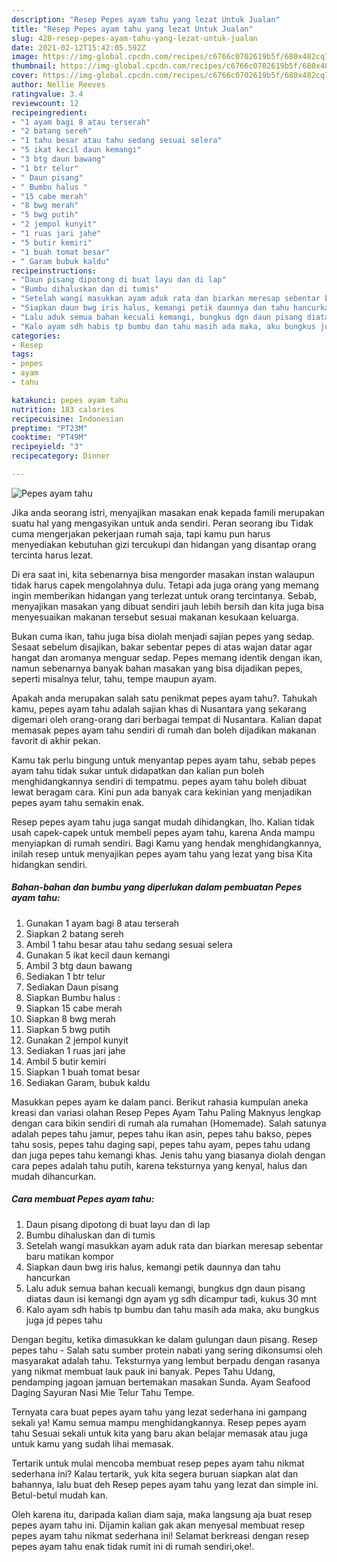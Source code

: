 ```yaml
---
description: "Resep Pepes ayam tahu yang lezat Untuk Jualan"
title: "Resep Pepes ayam tahu yang lezat Untuk Jualan"
slug: 428-resep-pepes-ayam-tahu-yang-lezat-untuk-jualan
date: 2021-02-12T15:42:05.592Z
image: https://img-global.cpcdn.com/recipes/c6766c0702619b5f/680x482cq70/pepes-ayam-tahu-foto-resep-utama.jpg
thumbnail: https://img-global.cpcdn.com/recipes/c6766c0702619b5f/680x482cq70/pepes-ayam-tahu-foto-resep-utama.jpg
cover: https://img-global.cpcdn.com/recipes/c6766c0702619b5f/680x482cq70/pepes-ayam-tahu-foto-resep-utama.jpg
author: Nellie Reeves
ratingvalue: 3.4
reviewcount: 12
recipeingredient:
- "1 ayam bagi 8 atau terserah"
- "2 batang sereh"
- "1 tahu besar atau tahu sedang sesuai selera"
- "5 ikat kecil daun kemangi"
- "3 btg daun bawang"
- "1 btr telur"
- " Daun pisang"
- " Bumbu halus "
- "15 cabe merah"
- "8 bwg merah"
- "5 bwg putih"
- "2 jempol kunyit"
- "1 ruas jari jahe"
- "5 butir kemiri"
- "1 buah tomat besar"
- " Garam bubuk kaldu"
recipeinstructions:
- "Daun pisang dipotong di buat layu dan di lap"
- "Bumbu dihaluskan dan di tumis"
- "Setelah wangi masukkan ayam aduk rata dan biarkan meresap sebentar baru matikan kompor"
- "Siapkan daun bwg iris halus, kemangi petik daunnya dan tahu hancurkan"
- "Lalu aduk semua bahan kecuali kemangi, bungkus dgn daun pisang diatas daun isi kemangi dgn ayam yg sdh dicampur tadi, kukus 30 mnt"
- "Kalo ayam sdh habis tp bumbu dan tahu masih ada maka, aku bungkus juga jd pepes tahu"
categories:
- Resep
tags:
- pepes
- ayam
- tahu

katakunci: pepes ayam tahu 
nutrition: 183 calories
recipecuisine: Indonesian
preptime: "PT23M"
cooktime: "PT49M"
recipeyield: "3"
recipecategory: Dinner

---
```



![Pepes ayam tahu](https://img-global.cpcdn.com/recipes/c6766c0702619b5f/680x482cq70/pepes-ayam-tahu-foto-resep-utama.jpg)

Jika anda seorang istri, menyajikan masakan enak kepada famili merupakan suatu hal yang mengasyikan untuk anda sendiri. Peran seorang ibu Tidak cuma mengerjakan pekerjaan rumah saja, tapi kamu pun harus menyediakan kebutuhan gizi tercukupi dan hidangan yang disantap orang tercinta harus lezat.

Di era  saat ini, kita sebenarnya bisa mengorder masakan instan walaupun tidak harus capek mengolahnya dulu. Tetapi ada juga orang yang memang ingin memberikan hidangan yang terlezat untuk orang tercintanya. Sebab, menyajikan masakan yang dibuat sendiri jauh lebih bersih dan kita juga bisa menyesuaikan makanan tersebut sesuai makanan kesukaan keluarga. 

Bukan cuma ikan, tahu juga bisa diolah menjadi sajian pepes yang sedap. Sesaat sebelum disajikan, bakar sebentar pepes di atas wajan datar agar hangat dan aromanya menguar sedap. Pepes memang identik dengan ikan, namun sebenarnya banyak bahan masakan yang bisa dijadikan pepes, seperti misalnya telur, tahu, tempe maupun ayam.

Apakah anda merupakan salah satu penikmat pepes ayam tahu?. Tahukah kamu, pepes ayam tahu adalah sajian khas di Nusantara yang sekarang digemari oleh orang-orang dari berbagai tempat di Nusantara. Kalian dapat memasak pepes ayam tahu sendiri di rumah dan boleh dijadikan makanan favorit di akhir pekan.

Kamu tak perlu bingung untuk menyantap pepes ayam tahu, sebab pepes ayam tahu tidak sukar untuk didapatkan dan kalian pun boleh menghidangkannya sendiri di tempatmu. pepes ayam tahu boleh dibuat lewat beragam cara. Kini pun ada banyak cara kekinian yang menjadikan pepes ayam tahu semakin enak.

Resep pepes ayam tahu juga sangat mudah dihidangkan, lho. Kalian tidak usah capek-capek untuk membeli pepes ayam tahu, karena Anda mampu menyiapkan di rumah sendiri. Bagi Kamu yang hendak menghidangkannya, inilah resep untuk menyajikan pepes ayam tahu yang lezat yang bisa Kita hidangkan sendiri.

<!--inarticleads1-->

##### Bahan-bahan dan bumbu yang diperlukan dalam pembuatan Pepes ayam tahu:

1. Gunakan 1 ayam bagi 8 atau terserah
1. Siapkan 2 batang sereh
1. Ambil 1 tahu besar atau tahu sedang sesuai selera
1. Gunakan 5 ikat kecil daun kemangi
1. Ambil 3 btg daun bawang
1. Sediakan 1 btr telur
1. Sediakan  Daun pisang
1. Siapkan  Bumbu halus :
1. Siapkan 15 cabe merah
1. Siapkan 8 bwg merah
1. Siapkan 5 bwg putih
1. Gunakan 2 jempol kunyit
1. Sediakan 1 ruas jari jahe
1. Ambil 5 butir kemiri
1. Siapkan 1 buah tomat besar
1. Sediakan  Garam, bubuk kaldu


Masukkan pepes ayam ke dalam panci. Berikut rahasia kumpulan aneka kreasi dan variasi olahan Resep Pepes Ayam Tahu Paling Maknyus lengkap dengan cara bikin sendiri di rumah ala rumahan (Homemade). Salah satunya adalah pepes tahu jamur, pepes tahu ikan asin, pepes tahu bakso, pepes tahu sosis, pepes tahu daging sapi, pepes tahu ayam, pepes tahu udang dan juga pepes tahu kemangi khas. Jenis tahu yang biasanya diolah dengan cara pepes adalah tahu putih, karena teksturnya yang kenyal, halus dan mudah dihancurkan. 

<!--inarticleads2-->

##### Cara membuat Pepes ayam tahu:

1. Daun pisang dipotong di buat layu dan di lap
1. Bumbu dihaluskan dan di tumis
1. Setelah wangi masukkan ayam aduk rata dan biarkan meresap sebentar baru matikan kompor
1. Siapkan daun bwg iris halus, kemangi petik daunnya dan tahu hancurkan
1. Lalu aduk semua bahan kecuali kemangi, bungkus dgn daun pisang diatas daun isi kemangi dgn ayam yg sdh dicampur tadi, kukus 30 mnt
1. Kalo ayam sdh habis tp bumbu dan tahu masih ada maka, aku bungkus juga jd pepes tahu


Dengan begitu, ketika dimasukkan ke dalam gulungan daun pisang. Resep pepes tahu - Salah satu sumber protein nabati yang sering dikonsumsi oleh masyarakat adalah tahu. Teksturnya yang lembut berpadu dengan rasanya yang nikmat membuat lauk pauk ini banyak. Pepes Tahu Udang, pendamping jagoan jamuan bertemakan masakan Sunda. Ayam Seafood Daging Sayuran Nasi Mie Telur Tahu Tempe. 

Ternyata cara buat pepes ayam tahu yang lezat sederhana ini gampang sekali ya! Kamu semua mampu menghidangkannya. Resep pepes ayam tahu Sesuai sekali untuk kita yang baru akan belajar memasak atau juga untuk kamu yang sudah lihai memasak.

Tertarik untuk mulai mencoba membuat resep pepes ayam tahu nikmat sederhana ini? Kalau tertarik, yuk kita segera buruan siapkan alat dan bahannya, lalu buat deh Resep pepes ayam tahu yang lezat dan simple ini. Betul-betul mudah kan. 

Oleh karena itu, daripada kalian diam saja, maka langsung aja buat resep pepes ayam tahu ini. Dijamin kalian gak akan menyesal membuat resep pepes ayam tahu nikmat sederhana ini! Selamat berkreasi dengan resep pepes ayam tahu enak tidak rumit ini di rumah sendiri,oke!.

